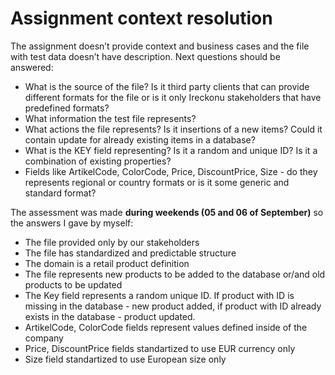 # Assignment context resolution

The assignment doesn’t provide context and business cases and the file with test data doesn’t have description. Next questions should be answered:

* What is the source of the file? Is it third party clients that can provide different formats for the file or is it only Ireckonu stakeholders that have predefined formats?
* What information the test file represents?
* What actions the file represents? Is it insertions of a new items? Could it contain update for already existing items in a database?
* What is the KEY field representing? Is it a random and unique ID? Is it a combination of existing properties?
* Fields like ArtikelCode, ColorCode, Price, DiscountPrice, Size - do they represents regional or country formats or is it some generic and standard format?
        
The assessment was made **during weekends (05 and 06 of September)** so the answers I gave by myself:

* The file provided only by our stakeholders
* The file has standardized and predictable structure
* The domain is a retail product definition
* The file represents new products to be added to the database or/and old products to be updated
* The Key field represents a random unique ID. If product with ID is missing in the database - new product added, if product with ID already exists in the database - product updated.
* ArtikelCode, ColorCode fields represent values defined inside of the company
* Price, DiscountPrice fields standartized to use EUR currency only
* Size field standartized to use European size only